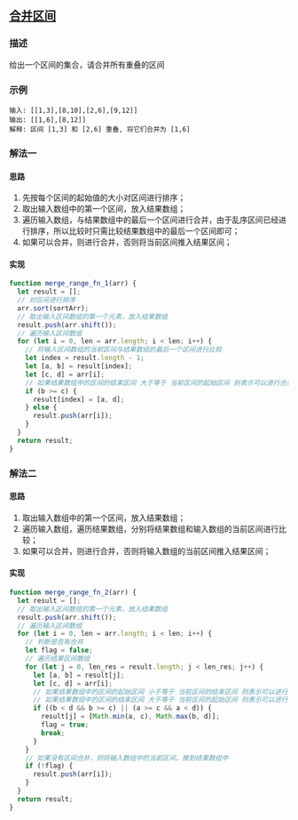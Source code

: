 ## [合并区间](https://github.com/StarShi/Big-Monster/blob/master/source/leet-code/src/sort/merge_range.js)

### 描述

给出一个区间的集合，请合并所有重叠的区间

### 示例

```
输入: [[1,3],[8,10],[2,6],[9,12]]
输出: [[1,6],[8,12]]
解释: 区间 [1,3] 和 [2,6] 重叠, 将它们合并为 [1,6]
```

### 解法一

#### 思路

1.  先按每个区间的起始值的大小对区间进行排序；
2.  取出输入数组中的第一个区间，放入结果数组；
3.  遍历输入数组，与结果数组中的最后一个区间进行合并，由于乱序区间已经进行排序，所以比较时只需比较结果数组中的最后一个区间即可；
4.  如果可以合并，则进行合并，否则将当前区间推入结果区间；

#### 实现

```javascript
function merge_range_fn_1(arr) {
  let result = [];
  // 对区间进行排序
  arr.sort(sortArr);
  // 取出输入区间数组的第一个元素，放入结果数组
  result.push(arr.shift());
  // 遍历输入区间数组
  for (let i = 0, len = arr.length; i < len; i++) {
    // 将输入区间数组的当前区间与结果数组的最后一个区间进行比较
    let index = result.length - 1;
    let [a, b] = result[index];
    let [c, d] = arr[i];
    // 如果结果数组中的区间的结束区间 大于等于 当前区间的起始区间 则表示可以进行合并
    if (b >= c) {
      result[index] = [a, d];
    } else {
      result.push(arr[i]);
    }
  }
  return result;
}
```

### 解法二

#### 思路

1.  取出输入数组中的第一个区间，放入结果数组；
2.  遍历输入数组，遍历结果数组，分别将结果数组和输入数组的当前区间进行比较；
3.  如果可以合并，则进行合并，否则将输入数组的当前区间推入结果区间；

#### 实现

```javascript
function merge_range_fn_2(arr) {
  let result = [];
  // 取出输入区间数组的第一个元素，放入结果数组
  result.push(arr.shift());
  // 遍历输入区间数组
  for (let i = 0, len = arr.length; i < len; i++) {
    // 判断是否有合并
    let flag = false;
    // 遍历结果区间数组
    for (let j = 0, len_res = result.length; j < len_res; j++) {
      let [a, b] = result[j];
      let [c, d] = arr[i];
      // 如果结果数组中的区间的起始区间 小于等于 当前区间的结束区间 则表示可以进行合并
      // 如果结果数组中的区间的结束区间 大于等于 当前区间的起始区间 则表示可以进行合并
      if ((b < d && b >= c) || (a >= c && a < d)) {
        result[j] = [Math.min(a, c), Math.max(b, d)];
        flag = true;
        break;
      }
    }
    // 如果没有区间合并，则将输入数组中的当前区间，推到结果数组中
    if (!flag) {
      result.push(arr[i]);
    }
  }
  return result;
}
```
